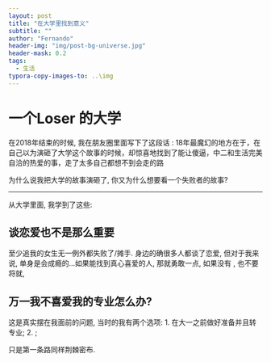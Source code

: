 ```yaml
---
layout: post
title: "在大学里找到意义"
subtitle: ""
author: "Fernando"
header-img: "img/post-bg-universe.jpg"
header-mask: 0.2
tags:
  - 生活
typora-copy-images-to: ..\img
---
```




# 一个Loser 的大学



在2018年结束的时候, 我在朋友圈里面写下了这段话 : 18年最魔幻的地方在于，在自己以为演砸了大学这个故事的时候，却惊喜地找到了能让傻逼，中二和生活完美自洽的热爱的事，走了太多自己都想不到会走的路

为什么说我把大学的故事演砸了, 你又为什么想要看一个失败者的故事? 

------

从大学里面, 我学到了这些: 

## 谈恋爱也不是那么重要

至少追我的女生无一例外都失败了/摊手. 身边的确很多人都谈了恋爱, 但对于我来说, 单身是会成瘾的...如果能找到真心喜爱的人, 那就勇敢一点, 如果没有 , 也不要将就, 



## 万一我不喜爱我的专业怎么办?

这是真实摆在我面前的问题, 当时的我有两个选项: 1. 在大一之前做好准备并且转专业; 2. ;

只是第一条路同样荆棘密布. 













